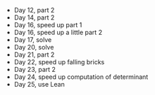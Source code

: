 * Day 12, part 2
* Day 14, part 2
* Day 16, speed up part 1
* Day 16, speed up a little part 2
* Day 17, solve
* Day 20, solve
* Day 21, part 2
* Day 22, speed up falling bricks
* Day 23, part 2
* Day 24, speed up computation of determinant
* Day 25, use Lean
